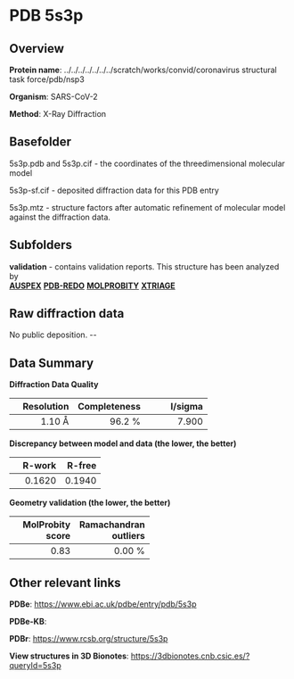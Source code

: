 # PDB 5s3p

## Overview

**Protein name**: ../../../../../../../scratch/works/convid/coronavirus structural task force/pdb/nsp3

**Organism**: SARS-CoV-2

**Method**: X-Ray Diffraction



## Basefolder

5s3p.pdb and 5s3p.cif - the coordinates of the threedimensional molecular model

5s3p-sf.cif - deposited diffraction data for this PDB entry

5s3p.mtz - structure factors after automatic refinement of molecular model against the diffraction data.

## Subfolders





**validation** - contains validation reports. This structure has been analyzed by <br>[**AUSPEX**](https://github.com/thorn-lab/coronavirus_structural_task_force/tree/master/pdb/nsp3/SARS-CoV-2/5s3p/validation/auspex) [**PDB-REDO**](https://github.com/thorn-lab/coronavirus_structural_task_force/tree/master/pdb/nsp3/SARS-CoV-2/5s3p/validation/pdb-redo) [**MOLPROBITY**](https://github.com/thorn-lab/coronavirus_structural_task_force/tree/master/pdb/nsp3/SARS-CoV-2/5s3p/validation/molprobity) [**XTRIAGE**](https://github.com/thorn-lab/coronavirus_structural_task_force/blob/master/pdb/nsp3/SARS-CoV-2/5s3p/validation/Xtriage_output.log)  



## Raw diffraction data

No public deposition. --<br> 

## Data Summary
**Diffraction Data Quality**

|   | Resolution | Completeness| I/sigma |
|---|-------------:|----------------:|--------------:|
|   |1.10 Å|96.2  %|<img width=50/>7.900|

**Discrepancy between model and data (the lower, the better)**

|   | **R-work**| **R-free**   
|---|-------------:|----------------:|           
||  0.1620|  0.1940|

**Geometry validation (the lower, the better)**

|   |**MolProbity<br>score**| **Ramachandran<br>outliers** 
|---|-------------:|----------------:|
||  0.83|  0.00 %|

 

 



## Other relevant links 
**PDBe**:  https://www.ebi.ac.uk/pdbe/entry/pdb/5s3p

**PDBe-KB**:  
 
**PDBr**: https://www.rcsb.org/structure/5s3p 

**View structures in 3D Bionotes**: https://3dbionotes.cnb.csic.es/?queryId=5s3p

